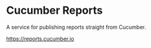 # Cucumber Reports

A service for publishing reports straight from Cucumber.

https://reports.cucumber.io